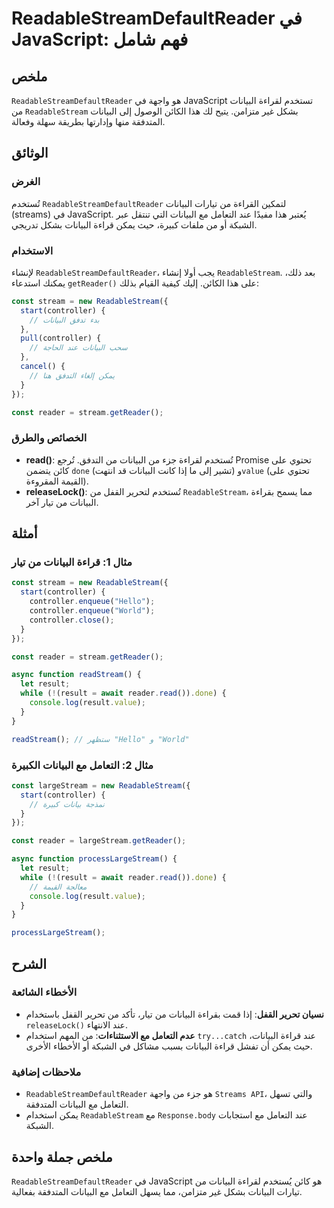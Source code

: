 <!--
Meta Description: # ReadableStreamDefaultReader في JavaScript: فهم شامل ## ملخص `ReadableStreamDefaultReader` هو واجهة في JavaScript تستخدم لقراءة البيانات من `Readable...
Meta Keywords: البيانات, javascript, readablestream, controller, readablestreamdefaultreader
-->

# ReadableStreamDefaultReader في JavaScript: فهم شامل

## ملخص
`ReadableStreamDefaultReader` هو واجهة في JavaScript تستخدم لقراءة البيانات من `ReadableStream` بشكل غير متزامن. يتيح لك هذا الكائن الوصول إلى البيانات المتدفقة منها وإدارتها بطريقة سهلة وفعالة.

## الوثائق
### الغرض
تُستخدم `ReadableStreamDefaultReader` لتمكين القراءة من تيارات البيانات (streams) في JavaScript. يُعتبر هذا مفيدًا عند التعامل مع البيانات التي تنتقل عبر الشبكة أو من ملفات كبيرة، حيث يمكن قراءة البيانات بشكل تدريجي.

### الاستخدام
لإنشاء `ReadableStreamDefaultReader`، يجب أولا إنشاء `ReadableStream`. بعد ذلك، يمكنك استدعاء `getReader()` على هذا الكائن. إليك كيفية القيام بذلك:

```javascript
const stream = new ReadableStream({
  start(controller) {
    // بدء تدفق البيانات
  },
  pull(controller) {
    // سحب البيانات عند الحاجة
  },
  cancel() {
    // يمكن إلغاء التدفق هنا
  }
});

const reader = stream.getReader();
```

### الخصائص والطرق
- **read()**: تُستخدم لقراءة جزء من البيانات من التدفق. تُرجع Promise تحتوي على كائن يتضمن `done` (تشير إلى ما إذا كانت البيانات قد انتهت) و`value` (تحتوي على القيمة المقروءة).
- **releaseLock()**: تُستخدم لتحرير القفل من `ReadableStream`، مما يسمح بقراءة البيانات من تيار آخر.

## أمثلة
### مثال 1: قراءة البيانات من تيار
```javascript
const stream = new ReadableStream({
  start(controller) {
    controller.enqueue("Hello");
    controller.enqueue("World");
    controller.close();
  }
});

const reader = stream.getReader();

async function readStream() {
  let result;
  while (!(result = await reader.read()).done) {
    console.log(result.value);
  }
}

readStream(); // ستظهر "Hello" و "World"
```

### مثال 2: التعامل مع البيانات الكبيرة
```javascript
const largeStream = new ReadableStream({
  start(controller) {
    // نمذجة بيانات كبيرة
  }
});

const reader = largeStream.getReader();

async function processLargeStream() {
  let result;
  while (!(result = await reader.read()).done) {
    // معالجة القيمة
    console.log(result.value);
  }
}

processLargeStream();
```

## الشرح
### الأخطاء الشائعة
- **نسيان تحرير القفل**: إذا قمت بقراءة البيانات من تيار، تأكد من تحرير القفل باستخدام `releaseLock()` عند الانتهاء.
- **عدم التعامل مع الاستثناءات**: من المهم استخدام `try...catch` عند قراءة البيانات، حيث يمكن أن تفشل قراءة البيانات بسبب مشاكل في الشبكة أو الأخطاء الأخرى.

### ملاحظات إضافية
- `ReadableStreamDefaultReader` هو جزء من واجهة `Streams API`، والتي تسهل التعامل مع البيانات المتدفقة.
- يمكن استخدام `ReadableStream` مع `Response.body` عند التعامل مع استجابات الشبكة.

## ملخص جملة واحدة
`ReadableStreamDefaultReader` في JavaScript هو كائن يُستخدم لقراءة البيانات من تيارات البيانات بشكل غير متزامن، مما يسهل التعامل مع البيانات المتدفقة بفعالية.